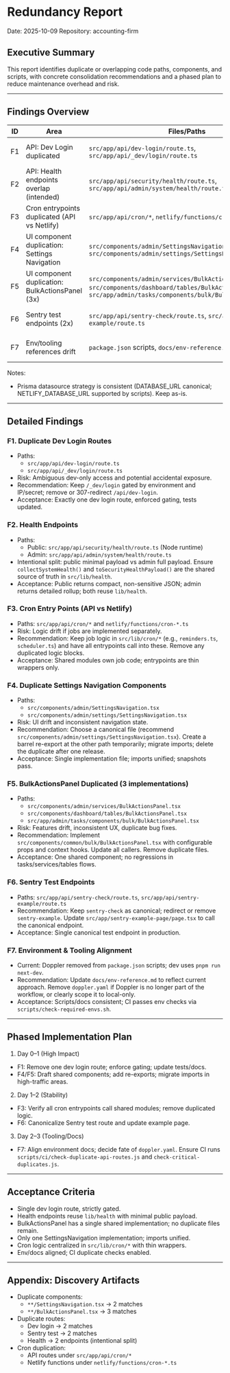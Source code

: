 # Redundancy Report

Date: 2025-10-09
Repository: accounting-firm

## Executive Summary
This report identifies duplicate or overlapping code paths, components, and scripts, with concrete consolidation recommendations and a phased plan to reduce maintenance overhead and risk.

---

## Findings Overview
| ID | Area | Files/Paths | Impact | Status | Recommendation |
|----|------|-------------|--------|--------|----------------|
| F1 | API: Dev Login duplicated | `src/app/api/dev-login/route.ts`, `src/app/api/_dev/login/route.ts` | High | Open | Keep a single dev login endpoint (prefer `/_dev/login`) behind strict env/IP gating; remove or redirect the other. |
| F2 | API: Health endpoints overlap (intended) | `src/app/api/security/health/route.ts`, `src/app/api/admin/system/health/route.ts` | Medium | Confirmed | Keep both, but ensure the public endpoint remains minimal and Node runtime is used to avoid Edge size limits. Document scopes. |
| F3 | Cron entrypoints duplicated (API vs Netlify) | `src/app/api/cron/*`, `netlify/functions/cron-*.ts` | Medium | Open | Ensure all cron entrypoints delegate to shared job logic in `src/lib/cron/*`; remove any duplicated logic. |
| F4 | UI component duplication: Settings Navigation | `src/components/admin/SettingsNavigation.tsx`, `src/components/admin/settings/SettingsNavigation.tsx` | High | Open | Consolidate into a single canonical component (recommend the nested `admin/settings` path). Provide a temporary re-export and then remove the duplicate. |
| F5 | UI component duplication: BulkActionsPanel (3x) | `src/components/admin/services/BulkActionsPanel.tsx`, `src/components/dashboard/tables/BulkActionsPanel.tsx`, `src/app/admin/tasks/components/bulk/BulkActionsPanel.tsx` | High | Open | Create a shared `src/components/common/bulk/BulkActionsPanel.tsx` with props for context-specific behavior; update imports; delete duplicates. |
| F6 | Sentry test endpoints (2x) | `src/app/api/sentry-check/route.ts`, `src/app/api/sentry-example/route.ts` | Low | Open | Keep only `sentry-check`; have `sentry-example` redirect (307) or remove it. Update the example page to use the canonical route. |
| F7 | Env/tooling references drift | `package.json` scripts, `docs/env-reference.md`, `doppler.yaml` | Medium | Partially Resolved | Doppler removed from scripts. Align docs to reflect current env strategy; consider removing `doppler.yaml` if no longer used. |

Notes:
- Prisma datasource strategy is consistent (DATABASE_URL canonical; NETLIFY_DATABASE_URL supported by scripts). Keep as-is.

---

## Detailed Findings
### F1. Duplicate Dev Login Routes
- Paths:
  - `src/app/api/dev-login/route.ts`
  - `src/app/api/_dev/login/route.ts`
- Risk: Ambiguous dev-only access and potential accidental exposure.
- Recommendation: Keep `/_dev/login` gated by environment and IP/secret; remove or 307-redirect `/api/dev-login`.
- Acceptance: Exactly one dev login route, enforced gating, tests updated.

### F2. Health Endpoints
- Paths:
  - Public: `src/app/api/security/health/route.ts` (Node runtime)
  - Admin: `src/app/api/admin/system/health/route.ts`
- Intentional split: public minimal payload vs admin full payload. Ensure `collectSystemHealth()` and `toSecurityHealthPayload()` are the shared source of truth in `src/lib/health`.
- Acceptance: Public returns compact, non-sensitive JSON; admin returns detailed rollup; both reuse `lib/health`.

### F3. Cron Entry Points (API vs Netlify)
- Paths: `src/app/api/cron/*` and `netlify/functions/cron-*.ts`
- Risk: Logic drift if jobs are implemented separately.
- Recommendation: Keep job logic in `src/lib/cron/*` (e.g., `reminders.ts`, `scheduler.ts`) and have all entrypoints call into these. Remove any duplicated logic blocks.
- Acceptance: Shared modules own job code; entrypoints are thin wrappers only.

### F4. Duplicate Settings Navigation Components
- Paths:
  - `src/components/admin/SettingsNavigation.tsx`
  - `src/components/admin/settings/SettingsNavigation.tsx`
- Risk: UI drift and inconsistent navigation state.
- Recommendation: Choose a canonical file (recommend `src/components/admin/settings/SettingsNavigation.tsx`). Create a barrel re-export at the other path temporarily; migrate imports; delete the duplicate after one release.
- Acceptance: Single implementation file; imports unified; snapshots pass.

### F5. BulkActionsPanel Duplicated (3 implementations)
- Paths:
  - `src/components/admin/services/BulkActionsPanel.tsx`
  - `src/components/dashboard/tables/BulkActionsPanel.tsx`
  - `src/app/admin/tasks/components/bulk/BulkActionsPanel.tsx`
- Risk: Features drift, inconsistent UX, duplicate bug fixes.
- Recommendation: Implement `src/components/common/bulk/BulkActionsPanel.tsx` with configurable props and context hooks. Update all callers. Remove duplicate files.
- Acceptance: One shared component; no regressions in tasks/services/tables flows.

### F6. Sentry Test Endpoints
- Paths: `src/app/api/sentry-check/route.ts`, `src/app/api/sentry-example/route.ts`
- Recommendation: Keep `sentry-check` as canonical; redirect or remove `sentry-example`. Update `src/app/sentry-example-page/page.tsx` to call the canonical endpoint.
- Acceptance: Single canonical test endpoint in production.

### F7. Environment & Tooling Alignment
- Current: Doppler removed from `package.json` scripts; dev uses `pnpm run next-dev`.
- Recommendation: Update `docs/env-reference.md` to reflect current approach. Remove `doppler.yaml` if Doppler is no longer part of the workflow, or clearly scope it to local-only.
- Acceptance: Scripts/docs consistent; CI passes env checks via `scripts/check-required-envs.sh`.

---

## Phased Implementation Plan
1) Day 0–1 (High Impact)
- F1: Remove one dev login route; enforce gating; update tests/docs.
- F4/F5: Draft shared components; add re-exports; migrate imports in high-traffic areas.

2) Day 1–2 (Stability)
- F3: Verify all cron entrypoints call shared modules; remove duplicated logic.
- F6: Canonicalize Sentry test route and update example page.

3) Day 2–3 (Tooling/Docs)
- F7: Align environment docs; decide fate of `doppler.yaml`. Ensure CI runs `scripts/ci/check-duplicate-api-routes.js` and `check-critical-duplicates.js`.

---

## Acceptance Criteria
- Single dev login route, strictly gated.
- Health endpoints reuse `lib/health` with minimal public payload.
- BulkActionsPanel has a single shared implementation; no duplicate files remain.
- Only one SettingsNavigation implementation; imports unified.
- Cron logic centralized in `src/lib/cron/*` with thin wrappers.
- Env/docs aligned; CI duplicate checks enabled.

---

## Appendix: Discovery Artifacts
- Duplicate components:
  - `**/SettingsNavigation.tsx` → 2 matches
  - `**/BulkActionsPanel.tsx` → 3 matches
- Duplicate routes:
  - Dev login → 2 matches
  - Sentry test → 2 matches
  - Health → 2 endpoints (intentional split)
- Cron duplication:
  - API routes under `src/app/api/cron/*`
  - Netlify functions under `netlify/functions/cron-*.ts`

